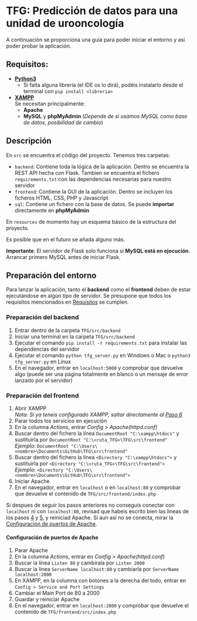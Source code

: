 # TFG: Predicción de datos para una unidad de urooncología
A continuación se proporciona una guía para poder iniciar el entorno y así poder probar la aplicación.

## Requisitos:
  - [**Python3**](https://www.python.org/downloads/)
    - Si falta alguna librería (el IDE os lo dirá), podéis instalarlo desde el terminal con ```pip install <libreria>```
  - [**XAMPP**](https://www.apachefriends.org/download.html)
    <br>Se necesitan principalmente:
    - **Apache**
    - **MySQL** y **phpMyAdmin** (*Depende de si usamos MySQL como base de datos, posibilidad de cambio*)

## Descripción
En ```src``` se encuentra el código del proyecto. Tenemos tres carpetas:
  - ```backend```: Contiene toda la lógica de la aplicación. Dentro se encuentra la REST API hecha con Flask. Tambien se encuentra el
                   fichero ```requirements.txt``` con las dependencias necesarias para nuestro servidor
  - ```frontend```: Contiene la GUI de la aplicación. Dentro se incluyen los ficheros HTML, CSS, PHP y Javascript
  - ```sql```: Contiene un fichero con la base de datos. Se puede **importar** directamente en **phpMyAdmin**

En ```resources``` de momento hay un esquema básico de la estructura del proyecto.

Es posible que en el futuro se añada alguno más.

**Importante**: El servidor de Flask solo funciona si **MySQL está en ejecución**. Arrancar primero MySQL antes de iniciar Flask.

## Preparación del entorno
Para lanzar la aplicación, tanto el **backend** como el **frontend** deben de estar ejecutándose en algún tipo de servidor.
Se presupone que todos los requisitos mencionados en [Requisitos](#Requisitos) se cumplen.

### Preparación del backend
  1. Entrar dentro de la carpeta ```TFG/src/backend```
  2. Iniciar una terminal en la carpeta ```TFG/src/backend```
  3. Ejecutar el comando ```pip install -r requirements.txt``` para instalar las dependencias del servidor
  4. Ejecutar el comando ```python tfg_server.py``` en Windows o Mac o ```python3 tfg_server.py``` en Linux
  5. En el navegador, entrar en ```localhost:5000``` y comprobar que devuelve algo (puede ser una página totalmente en blanco 
  o un mensaje de error lanzado por el servidor)
  
 ### Preparación del frontend
  1. Abrir XAMPP
  <br> *Nota: Si ya teneis configurado XAMPP, saltar directamente al [Paso 6](#frontend_init_apache)*
  2. Parar todos los servicios en ejecución
  3. En la columna *Actions*, entrar *Config > Apache(httpd.conf)*
  4. Buscar dentro del fichero la línea ```DocumentRoot "C:\xampp\htdocs"``` y sustituirla por ```DocumentRoot "C:\<ruta_TFG>\TFG\src\frontend"```<a name="frontend_document_root"></a>
  <br>*Ejemplo*: ```DocumentRoot "C:\Users\<nombre>\Documents\GitHub\TFG\src\frontend"```
  5. Buscar dentro del fichero la línea ```<Directory "C:\xampp\htdocs">``` y sustituirla por ```<Directory "C:\<ruta_TFG>\TFG\src\frontend">```<a name="frontend_directory"></a>
  <br>*Ejemplo*: ```<Directory "C:\Users\<nombre>\Documents\GitHub\TFG\src\frontend">```
  6. Iniciar Apache<a name="frontend_init_apache"></a>
  7. En el navegador, entrar en ```localhost``` o en ```localhost:80``` y comprobar que devuelve el contenido de ```TFG/src/frontend/index.php```

 Si despues de seguir los pasos anteriores no conseguis conectar con ```localhost``` ni con ```localhost:80```, revisad que habeis escrito bien las lineas de los pasos [4](#frontend_document_root)
 y [5](#frontend_directory), y reiniciad Apache. Si aun así no se conecta, mirar la [Configuración de puertos de Apache](#configuracion_puertos).
  
 #### Configuración de puertos de Apache<a name="configuracion_puertos"></a>
  1. Parar Apache
  2. En la columna *Actions*, entrar en *Config > Apache(httpd.conf)*
  3. Buscar la línea ```Listen 80``` y cambirala por ```Listen 2000```
  4. Buscar la línea ```ServerName localhost:80``` y cambiarla por ```ServerName localhost:2000```
  5. En XAMPP, en la columna con botones a la derecha del todo, entrar en ```Config > Service and Port Settings```
  6. Cambiar el Main Port de 80 a 2000
  7. Guardar y reiniciar Apache
  7. En el navegador, entrar en ```localhost:2000``` y comprobar que devuelve el contenido de ```TFG/frontend/src/index.php```
  
  
